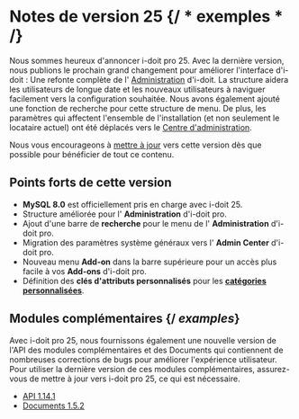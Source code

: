 # Notes de version 25 {/ * exemples * /}

Nous sommes heureux d'annoncer i-doit pro 25. Avec la dernière version, nous publions le prochain grand changement pour améliorer l'interface d'i-doit : Une refonte complète de l' [Administration](../../system-administration/administration/index.md) d'i-doit. La structure aidera les utilisateurs de longue date et les nouveaux utilisateurs à naviguer facilement vers la configuration souhaitée. Nous avons également ajouté une fonction de recherche pour cette structure de menu. De plus, les paramètres qui affectent l'ensemble de l'installation (et non seulement le locataire actuel) ont été déplacés vers le [Centre d'administration](../../system-administration/admin-center.md).

Nous vous encourageons à [mettre à jour](../../maintenance-and-operation/update.md) vers cette version dès que possible pour bénéficier de tout ce contenu.

## Points forts de cette version

-   **MySQL 8.0** est officiellement pris en charge avec i-doit 25.
-   Structure améliorée pour l' **Administration** d'i-doit pro.
-   Ajout d'une barre de **recherche** pour le menu de l' **Administration** d'i-doit pro.
-   Migration des paramètres système généraux vers l' **Admin Center** d'i-doit pro.
-   Nouveau menu **Add-on** dans la barre supérieure pour un accès plus facile à vos **Add-ons** d'i-doit pro.
-   Définition des **clés d'attributs personnalisés** pour les [**catégories personnalisées**](../../basics/custom-categories.md).

## Modules complémentaires {/ *examples*}

Avec i-doit pro 25, nous fournissons également une nouvelle version de l'API des modules complémentaires et des Documents qui contiennent de nombreuses corrections de bugs pour améliorer l'expérience utilisateur. Pour utiliser la dernière version de ces modules complémentaires, assurez-vous de mettre à jour vers i-doit pro 25, ce qui est nécessaire.

- [API 1.14.1](../../i-doit-pro-add-ons/api/index.md)
- [Documents 1.5.2](../../i-doit-pro-add-ons/documents/index.md)
